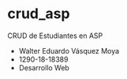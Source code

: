 # crud_asp
CRUD de Estudiantes en ASP
- Walter Eduardo Vásquez Moya
- 1290-18-18389
- Desarrollo Web
